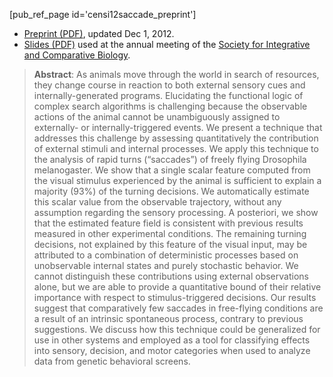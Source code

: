 [pub_ref_page id='censi12saccade_preprint']

  - [Preprint (PDF)][pdf], updated Dec 1, 2012.
  - [Slides (PDF)][slides] used at the annual meeting of the [Society for Integrative 
    and Comparative Biology][sicb].

> **Abstract**: As animals move through the world in search of resources, they change course in reaction to both external sensory cues and internally-generated programs. Elucidating the functional logic of complex search algorithms is challenging because the observable actions of the animal cannot be unambiguously assigned to externally- or internally-triggered events. We present a technique that addresses this challenge by assessing quantitatively the contribution of external stimuli and internal processes. We apply this technique to the analysis of rapid turns (“saccades”) of freely flying Drosophila melanogaster. We show that a single scalar feature computed from the visual stimulus experienced by the animal is sufficient to explain a majority (93%) of the turning decisions. We automatically estimate this scalar value from the observable trajectory, without any assumption regarding the sensory processing. A posteriori, we show that the estimated feature field is consistent with previous results measured in other experimental conditions. The remaining turning decisions, not explained by this feature of the visual input, may be attributed to a combination of deterministic processes based on unobservable internal states and purely stochastic behavior. We cannot distinguish these contributions using external observations alone, but we are able to provide a quantitative bound of their relative importance with respect to stimulus-triggered decisions. Our results suggest that comparatively few saccades in free-flying conditions are a result of an intrinsic spontaneous process, contrary to previous suggestions. We discuss how this technique could be generalized for use in other systems and employed as a tool for classifying effects into sensory, decision, and motor categories when used to analyze data from genetic behavioral screens.


[ads]: http://strawlab.org
[pdf]: http://resolver.caltech.edu/CaltechAUTHORS:20120805-120309438
[sicb]: http://sicb.org/meetings/2012/schedule/
[slides]: http://purl.org/censi/research/2012-sicb-saccades.pdf



<script type="text/javascript">
  var _gaq = _gaq || [];
  _gaq.push(['_setAccount', 'UA-155626-1']);
  _gaq.push(['_trackPageview']);

  (function() {
    var ga = document.createElement('script'); ga.type = 'text/javascript'; ga.async = true;
    ga.src = ('https:' == document.location.protocol ? 'https://ssl' : 'http://www') + '.google-analytics.com/ga.js';
    var s = document.getElementsByTagName('script')[0]; s.parentNode.insertBefore(ga, s);
  })();
</script>
